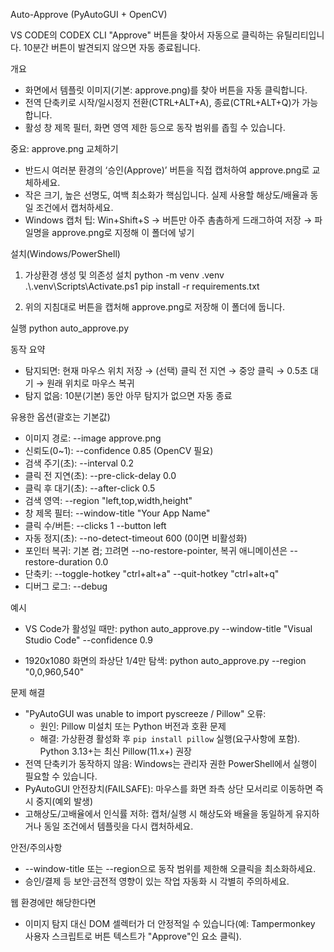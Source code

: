 Auto-Approve (PyAutoGUI + OpenCV)

VS CODE의 CODEX CLI "Approve" 버튼을 찾아서 자동으로 클릭하는 유틸리티입니다.
10분간 버튼이 발견되지 않으면 자동 종료됩니다. 

개요
- 화면에서 템플릿 이미지(기본: approve.png)를 찾아 버튼을 자동 클릭합니다.
- 전역 단축키로 시작/일시정지 전환(CTRL+ALT+A), 종료(CTRL+ALT+Q)가 가능합니다.
- 활성 창 제목 필터, 화면 영역 제한 등으로 동작 범위를 좁힐 수 있습니다.

중요: approve.png 교체하기
- 반드시 여러분 환경의 ‘승인(Approve)’ 버튼을 직접 캡처하여 approve.png로 교체하세요.
- 작은 크기, 높은 선명도, 여백 최소화가 핵심입니다. 실제 사용할 해상도/배율과 동일 조건에서 캡처하세요.
- Windows 캡처 팁: Win+Shift+S → 버튼만 아주 촘촘하게 드래그하여 저장 → 파일명을 approve.png로 지정해 이 폴더에 넣기

설치(Windows/PowerShell)
1) 가상환경 생성 및 의존성 설치
   python -m venv .venv
   .\\.venv\\Scripts\\Activate.ps1
   pip install -r requirements.txt

2) 위의 지침대로 버튼을 캡처해 approve.png로 저장해 이 폴더에 둡니다.

실행
   python auto_approve.py

동작 요약
- 탐지되면: 현재 마우스 위치 저장 → (선택) 클릭 전 지연 → 중앙 클릭 → 0.5초 대기 → 원래 위치로 마우스 복귀
- 탐지 없음: 10분(기본) 동안 아무 탐지가 없으면 자동 종료

유용한 옵션(괄호는 기본값)
- 이미지 경로:         --image approve.png
- 신뢰도(0~1):         --confidence 0.85   (OpenCV 필요)
- 검색 주기(초):       --interval 0.2
- 클릭 전 지연(초):    --pre-click-delay 0.0
- 클릭 후 대기(초):    --after-click 0.5
- 검색 영역:           --region "left,top,width,height"
- 창 제목 필터:        --window-title "Your App Name"
- 클릭 수/버튼:        --clicks 1 --button left
- 자동 정지(초):       --no-detect-timeout 600   (0이면 비활성화)
- 포인터 복귀:         기본 켬; 끄려면 --no-restore-pointer, 복귀 애니메이션은 --restore-duration 0.0
- 단축키:              --toggle-hotkey "ctrl+alt+a"  --quit-hotkey "ctrl+alt+q"
- 디버그 로그:         --debug

예시
- VS Code가 활성일 때만:
  python auto_approve.py --window-title "Visual Studio Code" --confidence 0.9

- 1920x1080 화면의 좌상단 1/4만 탐색:
  python auto_approve.py --region "0,0,960,540"

문제 해결
- "PyAutoGUI was unable to import pyscreeze / Pillow" 오류:
  - 원인: Pillow 미설치 또는 Python 버전과 호환 문제
  - 해결: 가상환경 활성화 후 `pip install pillow` 실행(요구사항에 포함). Python 3.13+는 최신 Pillow(11.x+) 권장
- 전역 단축키가 동작하지 않음: Windows는 관리자 권한 PowerShell에서 실행이 필요할 수 있습니다.
- PyAutoGUI 안전장치(FAILSAFE): 마우스를 화면 좌측 상단 모서리로 이동하면 즉시 중지(예외 발생)
- 고해상도/고배율에서 인식률 저하: 캡처/실행 시 해상도와 배율을 동일하게 유지하거나 동일 조건에서 템플릿을 다시 캡처하세요.

안전/주의사항
- --window-title 또는 --region으로 동작 범위를 제한해 오클릭을 최소화하세요.
- 승인/결제 등 보안·금전적 영향이 있는 작업 자동화 시 각별히 주의하세요.

웹 환경에만 해당한다면
- 이미지 탐지 대신 DOM 셀렉터가 더 안정적일 수 있습니다(예: Tampermonkey 사용자 스크립트로 버튼 텍스트가 "Approve"인 요소 클릭).
